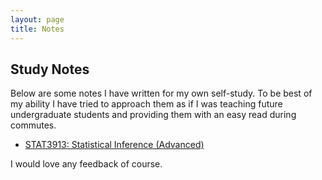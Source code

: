 ```yaml
---
layout: page
title: Notes
---
```


## Study Notes

Below are some notes I have written for my own self-study. To be best of my ability I have tried to approach them as if I was teaching future undergraduate students and providing them with an easy read during commutes.

- [STAT3913: Statistical Inference (Advanced)](https://github.com/jerry-ye-xu/jerry-ye-xu.github.io/notes/statistical_inference/pdf)

I would love any feedback of course. 